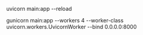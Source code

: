 uvicorn main:app --reload


gunicorn main:app --workers 4 --worker-class uvicorn.workers.UvicornWorker --bind 0.0.0.0:8000
